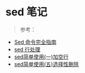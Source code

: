 <link href="../css/style.css" rel="stylesheet" type="text/css" />

# sed 笔记

<!--

```bash

sed -i 's|&nbsp；|\&nbsp;|g' 1.md
sed -i-bk "s|,|，|g;s|?|？|g;s|:|：|g;s|;|；|g;s|\!|！|g;s|x|、|g" 9.md 
sed -i "41,165{s|$|<br \/>|;}" "周末选读 │ 周兴嗣：千字文.md" 
sed -i -e "50s| $|\n|" songs.md   

```

-->

> 参考：
+ [Sed 命令完全指南](https://linux.cn/article-10232-1.html)
+ [sed 行处理](https://www.cnblogs.com/jjzd/p/6892891.html)
+ [sed简单使用(一)加空行](https://www.cnblogs.com/zhanglong71/p/5424633.html)
+ [sed简单使用(五)选择性删除](https://www.cnblogs.com/zhanglong71/p/5548742.html)

